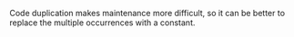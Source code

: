 Code duplication makes maintenance more difficult, so it can be better to replace the multiple occurrences with a constant.


